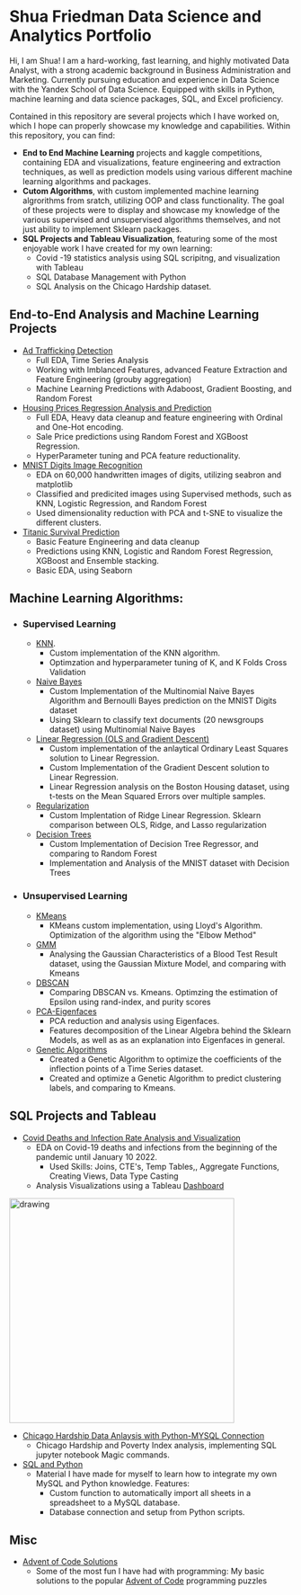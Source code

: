 # Shua Friedman Data Science and Analytics Portfolio
Hi, I am Shua! I am a hard-working, fast learning, and highly motivated Data Analyst, with a strong academic background in Business Administration and Marketing. Currently pursuing education and experience in Data Science with the Yandex School of Data Science. Equipped with skills in Python, machine learning and data science packages, SQL, and Excel proficiency.

Contained in this repository are several projects which I have worked on, which I hope can properly showcase my knowledge and capabilities. Within this repository, you can find:
- **End to End Machine Learning** projects and kaggle competitions, containing EDA and visualizations, feature engineering and extraction techniques, as well as prediction models using various different machine learning algorithms and packages.
- **Cutom Algorithms**, with custom implemented machine learning algrorithms from sratch, utilizing OOP and class functionality. The goal of these projects were to display and  showcase my knowledge of the various supervised and unsupervised algorithms themselves, and not just ability to implement Sklearn packages.
- **SQL Projects and Tableau Visualization**, featuring some of the most enjoyable work I have created for my own learning: 
  - Covid -19 statistics analysis using SQL scripitng, and visualization with Tableau
  - SQL Database Management with Python
  - SQL Analysis on the Chicago Hardship dataset.
## End-to-End Analysis and Machine Learning Projects
- [Ad Trafficking Detection](https://github.com/Shuaf98/y-data/blob/main/kaggle/fraud/fraud_EDA.ipynb)
  - Full EDA, Time Series Analysis
  - Working with Imblanced Features, advanced Feature Extraction and Feature Engineering (grouby aggregation)
  - Machine Learning Predictions with Adaboost, Gradient Boosting, and Random Forest
- [Housing Prices Regression Analysis and Prediction](https://github.com/Shuaf98/y-data/blob/main/kaggle/house_regression/full_project.ipynb)
  - Full EDA, Heavy data cleanup and feature engineering with Ordinal and One-Hot encoding.
  - Sale Price predictions using Random Forest and XGBoost Regression.
  - HyperParameter tuning and PCA feature reductionality.
- [MNIST Digits Image Recognition](https://github.com/Shuaf98/y-data/blob/main/kaggle/digits/digits.ipynb)
  - EDA on 60,000 handwritten images of digits, utilizing seabron and matplotlib
  - Classified and predicited images using Supervised methods, such as KNN, Logistic Regression, and Random Forest
  - Used dimensionality reduction with PCA and t-SNE to visualize the different clusters.
- [Titanic Survival Prediction](https://github.com/Shuaf98/y-data/blob/main/kaggle/titanic/titanic.ipynb)
  - Basic Feature Engineering and data cleanup
  - Predictions using KNN, Logistic and Random Forest Regression, XGBoost and Ensemble stacking.
  - Basic EDA, using Seaborn
## Machine Learning Algorithms:
- ### Supervised Learning
  - [KNN](https://github.com/Shuaf98/Machine_Learning/blob/main/supervised/knn.ipynb).
    - Custom implementation of the KNN algorithm.
    - Optimzation and hyperparameter tuning of K, and K Folds Cross Validation 
  - [Naive Bayes](https://github.com/Shuaf98/Machine_Learning/blob/main/supervised/NaiveBayes.ipynb)
    - Custom Implementation of the Multinomial Naive Bayes Algorithm and Bernoulli Bayes prediction on the MNIST Digits dataset
    - Using Sklearn to classify text documents (20 newsgroups dataset) using Multinomial Naive Bayes
  - [Linear Regression (OLS and Gradient Descent)](https://github.com/Shuaf98/Machine_Learning/blob/main/supervised/LinearRegression.ipynb)
    - Custom implementation of the anlaytical Ordinary Least Squares solution to Linear Regression.
    - Custom Implementation of the Gradient Descent solution to Linear Regression.
    - Linear Regression analysis on the Boston Housing dataset, using t-tests on the Mean Squared Errors over multiple samples.
  - [Regularization](https://github.com/Shuaf98/Machine_Learning/blob/main/supervised/Regularization.ipynb)
    - Custom Implentation of Ridge Linear Regression. Sklearn comparison between OLS, Ridge, and Lasso regularization 
  - [Decision Trees](https://github.com/Shuaf98/Machine_Learning/blob/main/supervised/DecisionTrees.ipynb)
    - Custom Implementation of Decision Tree Regressor, and comparing to Random Forest
    - Implementation and Analysis of the MNIST dataset with Decision Trees

- ### Unsupervised Learning
  - [KMeans](https://github.com/Shuaf98/Machine_Learning/blob/main/unsupervised/KMeans.ipynb)
    - KMeans custom implementation, using Lloyd's Algorithm. Optimization of the algorithm using the "Elbow Method"
  - [GMM](https://github.com/Shuaf98/Machine_Learning/blob/main/unsupervised/GMM.ipynb)
    - Analysing the Gaussian Characteristics of a Blood Test Result dataset, using the Gaussian Mixture Model, and comparing with Kmeans
  - [DBSCAN](https://github.com/Shuaf98/Machine_Learning/blob/main/unsupervised/DBSCAN.ipynb)
    - Comparing DBSCAN vs. Kmeans. Optimzing the estimation of Epsilon using rand-index, and purity scores
  - [PCA-Eigenfaces](https://github.com/Shuaf98/Machine_Learning/blob/main/unsupervised/PCA_Eigenfaces.ipynb)
    - PCA reduction and analysis using Eigenfaces.
    - Features decomposition of the Linear Algebra behind the Sklearn Models, as well as as an explanation into Eigenfaces in general.
  - [Genetic Algorithms](https://github.com/Shuaf98/Machine_Learning/blob/main/unsupervised/Genetic_Algorithms.ipynb)
    - Created a Genetic Algorithm to optimize the coefficients of the inflection points of a Time Series dataset.
    - Created and optimize a Genetic Algorithm to predict clustering labels, and comparing to Kmeans.
## SQL Projects and Tableau
- [Covid Deaths and Infection Rate Analysis and Visualization](https://github.com/Shuaf98/SQL_Projects/tree/main/SQL_projects)
  - EDA on Covid-19 deaths and infections from the beginning of the pandemic until January 10 2022.
    - Used Skills: Joins, CTE's, Temp Tables,, Aggregate Functions, Creating Views, Data Type Casting
  - Analysis Visualizations using a Tableau [Dashboard](https://github.com/Shuaf98/SQL_Projects/blob/main/SQL_projects/Tableau_Dashboard)
<img src="https://github.com/Shuaf98/SQL/blob/main/dashboard.png" alt="drawing" width="400"/>

- [Chicago Hardship Data Anlaysis with Python-MYSQL Connection](https://github.com/Shuaf98/Python_SQL/blob/main/Python_ibm/chicago_data.ipynb)
  - Chicago Hardship and Poverty Index analysis, implementing SQL jupyter notebook Magic commands.
- [SQL and Python](https://github.com/Shuaf98/Python_SQL/tree/main/Python_mysql)
  - Material I have made for myself to learn how to integrate my own MySQL and Python knowledge. Features:
    - Custom function to automatically import all sheets in a spreadsheet to a MySQL database.
    - Database connection and setup from Python scripts.
    
## Misc
- [Advent of Code Solutions](https://github.com/Shuaf98/Advent)
  - Some of the most fun I have had with programming: My basic solutions to the popular [Advent of Code](https://adventofcode.com/) programming puzzles
